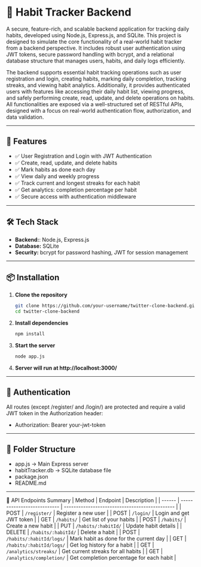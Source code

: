 # 📅 Habit Tracker Backend

A secure, feature-rich, and scalable backend application for tracking daily habits, developed using Node.js, Express.js, and SQLite. This project is designed to simulate the core functionality of a real-world habit tracker from a backend perspective. It includes robust user authentication using JWT tokens, secure password handling with bcrypt, and a relational database structure that manages users, habits, and daily logs efficiently.

The backend supports essential habit tracking operations such as user registration and login, creating habits, marking daily completion, tracking streaks, and viewing habit analytics. Additionally, it provides authenticated users with features like accessing their daily habit list, viewing progress, and safely performing create, read, update, and delete operations on habits. All functionalities are exposed via a well-structured set of RESTful APIs, designed with a focus on real-world authentication flow, authorization, and data validation.

---

## 🚀 Features
- ✅ User Registration and Login with JWT Authentication
- ✅ Create, read, update, and delete habits
- ✅ Mark habits as done each day
- ✅ View daily and weekly progress
- ✅ Track current and longest streaks for each habit
- ✅ Get analytics: completion percentage per habit
- ✅ Secure access with authentication middleware

---

## 🛠️ Tech Stack
- **Backend:**: Node.js, Express.js
- **Database:** SQLite
- **Security:** bcrypt for password hashing, JWT for session management

---

## 📦 Installation

1. **Clone the repository**
   ```bash
   git clone https://github.com/your-username/twitter-clone-backend.git
   cd twitter-clone-backend
2. **Install dependencies**
   ```bash
   npm install
3. **Start the server**
   ```bash
   node app.js
3. **Server will run at http://localhost:3000/**

---

   ## 🔐 Authentication
All routes (except /register/ and /login/) are protected and require a valid JWT token in the Authorization header: 
- Authorization: Bearer your-jwt-token

---

  ## 📂 Folder Structure
 - app.js              -> Main Express server
 - habitTracker.db     -> SQLite database file
 - package.json
 - README.md

---

📑 API Endpoints Summary
| Method | Endpoint                    | Description                                    |
| ------ | --------------------------- | ---------------------------------------------- |
| POST   | `/register/`                | Register a new user                            |
| POST   | `/login/`                   | Login and get JWT token                        |
| GET    | `/habits/`                  | Get list of your habits                        | 
| POST   | `/habits/`                  | Create a new habit                             |
| PUT    | `/habits/:habitId/`         | Update habit details                           |
| DELETE | `/habits/:habitId/`         | Delete a habit                                 |
| POST   | `/habits/:habitId/logs/`    | Mark habit as done for the current day         |
| GET    | `/habits/:habitId/logs/`    | Get log history for a habit                    |
| GET    | `/analytics/streaks/`       | Get current streaks for all habits             |
| GET    | `/analytics/completion/`    | Get completion percentage for each habit       |


